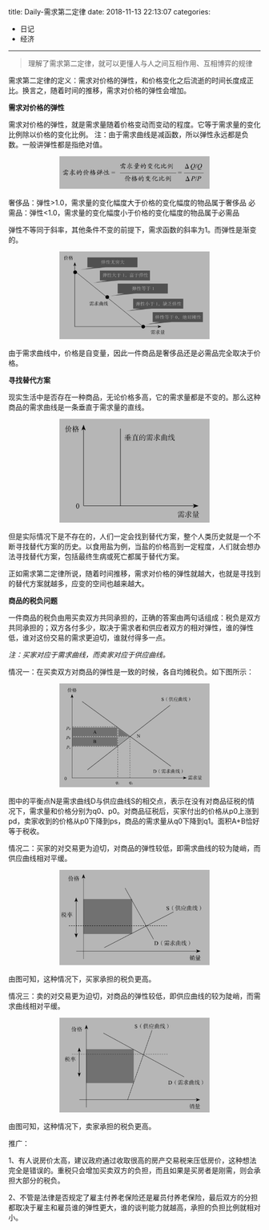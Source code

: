 title: Daily-需求第二定律
date: 2018-11-13 22:13:07
categories:
- 日记
- 经济

---

> 理解了需求第二定律，就可以更懂人与人之间互相作用、互相博弈的规律

需求第二定律的定义：需求对价格的弹性，和价格变化之后流逝的时间长度成正比。换言之，随着时间的推移，需求对价格的弹性会增加。

**需求对价格的弹性**

需求对价格的弹性，就是需求量随着价格变动而变动的程度。它等于需求量的变化比例除以价格的变化比例。
注：由于需求曲线是减函数，所以弹性永远都是负数。一般讲弹性都是指绝对值。

<div align=center>
<img src="https://raw.githubusercontent.com/industriousonesoft/iSoft_ImageBed/master/blog/xueqiudinglv-02/1.png" width="300" hegiht="200"/>
</div>

奢侈品：弹性>1.0，需求量的变化幅度大于价格的变化幅度的物品属于奢侈品
必需品：弹性<1.0，需求量的变化幅度小于价格的变化幅度的物品属于必需品

弹性不等同于斜率，其他条件不变的前提下，需求函数的斜率为1。而弹性是渐变的。

<div align=center>
<img src="https://raw.githubusercontent.com/industriousonesoft/iSoft_ImageBed/master/blog/xueqiudinglv-02/2.png" width="300" hegiht="200"/>
</div>

由于需求曲线中，价格是自变量，因此一件商品是奢侈品还是必需品完全取决于价格。

**寻找替代方案**

现实生活中是否存在一种商品，无论价格多高，它的需求量都是不变的。那么这种商品的需求曲线是一条垂直于需求量的直线。

<div align=center>
<img src="https://raw.githubusercontent.com/industriousonesoft/iSoft_ImageBed/master/blog/xueqiudinglv-02/3.png" width="300" hegiht="200"/>
</div>

但是实际情况下是不存在的，人们一定会找到替代方案，整个人类历史就是一个不断寻找替代方案的历史。以食用盐为例，当盐的价格高到一定程度，人们就会想办法寻找替代方案，包括最终生病或死亡都属于替代方案。

正如需求第二定律所说，随着时间推移，需求对价格的弹性就越大，也就是寻找到的替代方案就越多，应变的空间也越来越大。

**商品的税负问题**

一件商品的税负由用买卖双方共同承担的，正确的答案由两句话组成：税负是双方共同承担的；双方各付多少，取决于需求者和供应者双方的相对弹性，谁的弹性低，谁对这份交易的需求更迫切，谁就付得多一点。

*注：买家对应于需求曲线，而卖家对应于供应曲线。*

情况一：在买卖双方对商品的弹性是一致的时候，各自均摊税负。如下图所示：

<div align=center>
<img src="https://raw.githubusercontent.com/industriousonesoft/iSoft_ImageBed/master/blog/xueqiudinglv-02/4.png" width="300" hegiht="200"/>
</div>

图中的平衡点N是需求曲线D与供应曲线S的相交点，表示在没有对商品征税的情况下，需求量和价格分别为q0、p0。对商品征税后，买家付出的价格从p0上涨到pd，卖家收到的价格从p0下降到ps，商品的需求量从q0下降到q1。面积A+B恰好等于税收。

情况二：买家的对交易更为迫切，对商品的弹性较低，即需求曲线的较为陡峭，而供应曲线相对平缓。

<div align=center>
<img src="https://raw.githubusercontent.com/industriousonesoft/iSoft_ImageBed/master/blog/xueqiudinglv-02/5.png" width="300" hegiht="200"/>
</div>

由图可知，这种情况下，买家承担的税负更高。

情况三：卖的对交易更为迫切，对商品的弹性较低，即供应曲线的较为陡峭，而需求曲线相对平缓。

<div align=center>
<img src="https://raw.githubusercontent.com/industriousonesoft/iSoft_ImageBed/master/blog/xueqiudinglv-02/6.png" width="300" hegiht="200"/>
</div>

由图可知，这种情况下，卖家承担的税负更高。

推广：

1、有人说房价太高，建议政府通过收取很高的房产交易税来压低房价，这种想法完全是错误的。重税只会增加买卖双方的负担，而且如果是买房者是刚需，则会承担大部分的税负。

2、不管是法律是否规定了雇主付养老保险还是雇员付养老保险，最后双方的分担都取决于雇主和雇员谁的弹性更大，谁的谈判能力就越高，承担的负担比例就相对小。




